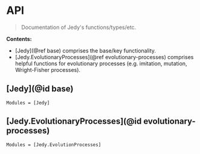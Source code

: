 # API 

> Documentation of Jedy's functions/types/etc.

**Contents:**

- [Jedy](@ref base) comprises the base/key functionality.
- [Jedy.EvolutionaryProcesses](@ref evolutionary-processes) comprises helpful functions for evolutionary processes (e.g. imitation, mutation, Wright-Fisher processes).

## [Jedy](@id base)

```@autodocs
Modules = [Jedy]
```

## [Jedy.EvolutionaryProcesses](@id evolutionary-processes)

```@autodocs
Modules = [Jedy.EvolutionProcesses]
```
